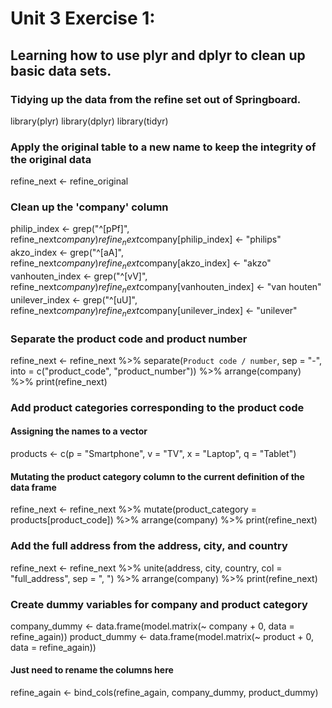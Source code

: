 # Unit 3 Exercise 1:
## Learning how to use plyr and dplyr to clean up basic data sets.
### Tidying up the data from the refine set out of Springboard.
library(plyr)
library(dplyr)
library(tidyr)

### Apply the original table to a new name to keep the integrity of the original data
refine_next <- refine_original

### Clean up the 'company' column
philip_index <- grep("^[pPf]", refine_next$company)
refine_next$company[philip_index] <- "philips"
akzo_index <- grep("^[aA]", refine_next$company)
refine_next$company[akzo_index] <- "akzo"
vanhouten_index <- grep("^[vV]", refine_next$company)
refine_next$company[vanhouten_index] <- "van houten"
unilever_index <- grep("^[uU]", refine_next$company)
refine_next$company[unilever_index] <- "unilever"

### Separate the product code and product number
refine_next <- refine_next %>% 
  separate(`Product code / number`, sep = "-", into = c("product_code", "product_number")) %>% 
  arrange(company) %>% 
  print(refine_next)

### Add product categories corresponding to the product code
#### Assigning the names to a vector
products <- c(p = "Smartphone", v = "TV", x = "Laptop", q = "Tablet")
#### Mutating the product category column to the current definition of the data frame
refine_next <- refine_next %>% 
  mutate(product_category = products[product_code]) %>% 
  arrange(company) %>% 
  print(refine_next)

### Add the full address from the address, city, and country
refine_next <- refine_next %>% 
  unite(address, city, country, col = "full_address", sep = ", ") %>% 
  arrange(company) %>% 
  print(refine_next)

### Create dummy variables for company and product category
company_dummy <- data.frame(model.matrix(~ company + 0, data = refine_again))
product_dummy <- data.frame(model.matrix(~ product + 0, data = refine_again))
#### Just need to rename the columns here
refine_again <- bind_cols(refine_again, company_dummy, product_dummy)
